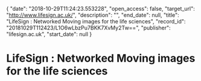{
  "date": "2018-10-29T11:24:23.553228", 
  "open_access": false, 
  "target_url": "http://www.lifesign.ac.uk/", 
  "description": "", 
  "end_date": null, 
  "title": "LifeSign : Networked Moving images for the life sciences", 
  "record_id": "20181029T112423/L1O6wLbzPu7BKK7XvMy2Tw==", 
  "publisher": "lifesign.ac.uk", 
  "start_date": null
}

# LifeSign : Networked Moving images for the life sciences

